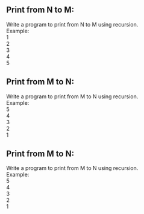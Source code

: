 ## Print from N to M:

Write a program to print from N to M using recursion.
<br>Example:
<br>1
<br>2
<br>3
<br>4
<br>5

## Print from M to N:

Write a program to print from M to N using recursion.
<br>Example:
<br>5
<br>4
<br>3
<br>2
<br>1

## Print from M to N:

Write a program to print from M to N using recursion.
<br>Example:
<br>5
<br>4
<br>3
<br>2
<br>1
